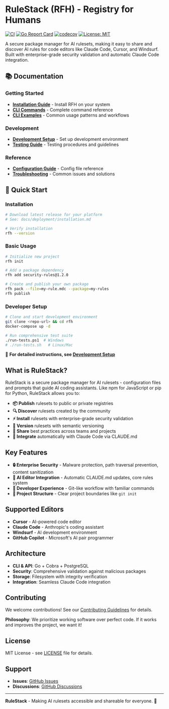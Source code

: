 # RuleStack (RFH) - Registry for Humans

[![CI](https://github.com/username/rulestack/actions/workflows/ci.yml/badge.svg)](https://github.com/username/rulestack/actions/workflows/ci.yml)
[![Go Report Card](https://goreportcard.com/badge/github.com/username/rulestack)](https://goreportcard.com/report/github.com/username/rulestack)
[![codecov](https://codecov.io/gh/username/rulestack/branch/master/graph/badge.svg)](https://codecov.io/gh/username/rulestack)
[![License: MIT](https://img.shields.io/badge/License-MIT-yellow.svg)](https://opensource.org/licenses/MIT)

A secure package manager for AI rulesets, making it easy to share and discover AI rules for code editors like Claude Code, Cursor, and Windsurf. Built with enterprise-grade security validation and automatic Claude Code integration.

## 📚 Documentation

### Getting Started
- **[Installation Guide](docs/deployment/installation.md)** - Install RFH on your system
- **[CLI Commands](docs/cli/commands.md)** - Complete command reference  
- **[CLI Examples](docs/cli/examples.md)** - Common usage patterns and workflows

### Development
- **[Development Setup](docs/development/setup.md)** - Set up development environment
- **[Testing Guide](docs/development/testing.md)** - Testing procedures and guidelines

### Reference
- **[Configuration Guide](docs/cli/configuration.md)** - Config file reference
- **[Troubleshooting](docs/deployment/troubleshooting.md)** - Common issues and solutions

## 🚀 Quick Start

### Installation
```bash
# Download latest release for your platform
# See: docs/deployment/installation.md

# Verify installation
rfh --version
```

### Basic Usage
```bash
# Initialize new project
rfh init

# Add a package dependency  
rfh add security-rules@1.2.0

# Create and publish your own package
rfh pack --file=my-rule.mdc --package=my-rules
rfh publish
```

### Developer Setup
```bash
# Clone and start development environment
git clone <repo-url> && cd rfh
docker-compose up -d

# Run comprehensive test suite
./run-tests.ps1  # Windows
# ./run-tests.sh   # Linux/Mac
```

📖 **For detailed instructions, see [Development Setup](docs/development/setup.md)**

## What is RuleStack?

RuleStack is a secure package manager for AI rulesets - configuration files and prompts that guide AI coding assistants. Like npm for JavaScript or pip for Python, RuleStack allows you to:

- **📦 Publish** rulesets to public or private registries
- **🔍 Discover** rulesets created by the community  
- **⚡ Install** rulesets with enterprise-grade security validation
- **🔖 Version** rulesets with semantic versioning
- **👥 Share** best practices across teams and projects
- **🤖 Integrate** automatically with Claude Code via CLAUDE.md

## Key Features

- **🔒 Enterprise Security** - Malware protection, path traversal prevention, content sanitization
- **🤖 AI Editor Integration** - Automatic CLAUDE.md updates, core rules system
- **🚀 Developer Experience** - Git-like workflow with familiar commands
- **📁 Project Structure** - Clear project boundaries like `git init`

## Supported Editors

- **Cursor** - AI-powered code editor
- **Claude Code** - Anthropic's coding assistant  
- **Windsurf** - AI development environment
- **GitHub Copilot** - Microsoft's AI pair programmer

## Architecture

- **CLI & API**: Go + Cobra + PostgreSQL
- **Security**: Comprehensive validation against malicious packages
- **Storage**: Filesystem with integrity verification
- **Integration**: Seamless Claude Code integration

## Contributing

We welcome contributions! See our [Contributing Guidelines](CONTRIBUTING.md) for details.

**Philosophy**: We prioritize working software over perfect code. If it works and improves the project, we want it!

## License

MIT License - see [LICENSE](LICENSE) file for details.

## Support

- **Issues**: [GitHub Issues](https://github.com/your-org/rfh/issues)
- **Discussions**: [GitHub Discussions](https://github.com/your-org/rfh/discussions)

---

**RuleStack** - Making AI rulesets accessible and shareable for everyone. 🚀
